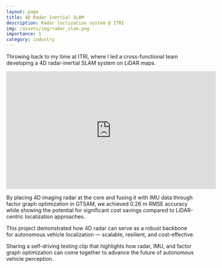 ```yaml
---
layout: page
title: 4D Radar Inertial SLAM
description: Radar loclization system @ ITRI
img: /assets/img/radar_slam.png
importance: 1
category: industry
---
```


Throwing back to my time at ITRI, where I led a cross-functional team developing a 4D radar-inertial SLAM system on LiDAR maps.

<iframe width="560" height="315" src="https://www.youtube.com/embed/Nd2S2k3zKCg?si=Ale5ag-UwTVA2XRi" title="YouTube video player" frameborder="0" allow="accelerometer; autoplay; clipboard-write; encrypted-media; gyroscope; picture-in-picture; web-share" referrerpolicy="strict-origin-when-cross-origin" allowfullscreen></iframe>

By placing 4D imaging radar at the core and fusing it with IMU data through factor graph optimization in GTSAM, we achieved 0.26 m RMSE accuracy while showing the potential for significant cost savings compared to LiDAR-centric localization approaches.

This project demonstrated how 4D radar can serve as a robust backbone for autonomous vehicle localization — scalable, resilient, and cost-effective.

Sharing a self-driving testing clip that highlights how radar, IMU, and factor graph optimization can come together to advance the future of autonomous vehicle perception.
